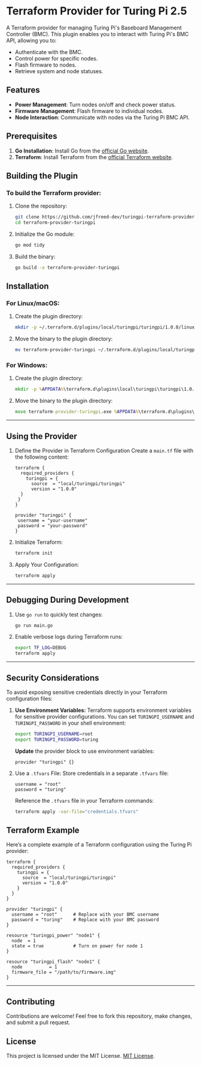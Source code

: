 # Terraform Provider for Turing Pi 2.5

A Terraform provider for managing Turing Pi's Baseboard Management Controller (BMC). This plugin enables you to interact with Turing Pi's BMC API, allowing you to:

- Authenticate with the BMC.
- Control power for specific nodes.
- Flash firmware to nodes.
- Retrieve system and node statuses.

## Features

- **Power Management**: Turn nodes on/off and check power status.
- **Firmware Management**: Flash firmware to individual nodes.
- **Node Interaction**: Communicate with nodes via the Turing Pi BMC API.

## Prerequisites

1. **Go Installation**: Install Go from the [official Go website](https://go.dev/).
2. **Terraform**: Install Terraform from the [official Terraform website](https://www.terraform.io/).

## Building the Plugin

### To build the Terraform provider:

1. Clone the repository:

   ```bash
   git clone https://github.com/jfreed-dev/turingpi-terraform-provider.git
   cd terraform-provider-turingpi
   ```

2. Initialize the Go module:

   ```bash
   go mod tidy
   ```

3. Build the binary:

   ```bash
   go build -o terraform-provider-turingpi
   ```

## Installation

### For Linux/macOS:

1. Create the plugin directory:

   ```bash
   mkdir -p ~/.terraform.d/plugins/local/turingpi/turingpi/1.0.0/linux_amd64/
   ```

2. Move the binary to the plugin directory:

   ```bash
   mv terraform-provider-turingpi ~/.terraform.d/plugins/local/turingpi/turingpi/1.0.0/linux_amd64/
   ```

### For Windows:

1. Create the plugin directory:

   ```cmd
   mkdir -p %APPDATA%\terraform.d\plugins\local\turingpi\turingpi\1.0.0\windows_amd64\
   ```

2. Move the binary to the plugin directory:

   ```cmd
   move terraform-provider-turingpi.exe %APPDATA%\terraform.d\plugins\local\turingpi\turingpi\1.0.0\windows_amd64\
   ```
---

## Using the Provider

1. Define the Provider in Terraform Configuration
   Create a `main.tf` file with the following content:

   ```hcl
   terraform {
     required_providers {
       turingpi = {
         source  = "local/turingpi/turingpi"
         version = "1.0.0"
     }
    }
   }

   provider "turingpi" {
    username = "your-username"
    password = "your-password"
   }
   ```

2. Initialize Terraform:

   ```bash
   terraform init
   ```

3. Apply Your Configuration:

   ```bash
   terraform apply
   ```

---

## Debugging During Development

1. Use `go run` to quickly test changes:

   ```bash
   go run main.go
   ```

2. Enable verbose logs during Terraform runs:

   ```bash
   export TF_LOG=DEBUG
   terraform apply
   ```

---

## Security Considerations

To avoid exposing sensitive credentials directly in your Terraform configuration files:

1. **Use Environment Variables:** Terraform supports environment variables for sensitive provider configurations. You can set `TURINGPI_USERNAME` and `TURINGPI_PASSWORD` in your shell environment:

   ```bash
   export TURINGPI_USERNAME=root
   export TURINGPI_PASSWORD=turing
   ```
   
   **Update** the provider block to use environment variables:

   ```hcl
   provider "turingpi" {}
   ```

2. Use a `.tfvars` File: Store credentials in a separate `.tfvars` file:

   ```plaintext
   username = "root"
   password = "turing"
   ```

   Reference the `.tfvars` file in your Terraform commands:

   ```bash
   terraform apply -var-file="credentials.tfvars"
   ```

## Terraform Example

Here’s a complete example of a Terraform configuration using the Turing Pi provider:

   ```hcl
   terraform {
     required_providers {
       turingpi = {
         source  = "local/turingpi/turingpi"
         version = "1.0.0"
       }
     }
   }

   provider "turingpi" {
     username = "root"      # Replace with your BMC username
     password = "turing"    # Replace with your BMC password
   }

   resource "turingpi_power" "node1" {
     node  = 1
     state = true           # Turn on power for node 1
   }

   resource "turingpi_flash" "node1" {
     node          = 1
     firmware_file = "/path/to/firmware.img"
   }
   ```

---

## Contributing

Contributions are welcome! Feel free to fork this repository, make changes, and submit a pull request.

## License

This project is licensed under the MIT License. [MIT License](https://mit-license.org/).
